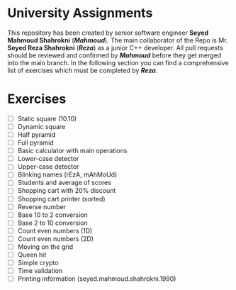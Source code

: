 # University Assignments

This repository has been created by senior software engineer **Seyed Mahmoud Shahrokni** (**_Mahmoud_**).
The main collaborator of the Repo is Mr. **Seyed Reza Shahrokni** (**_Reza_**) as a junior C++ developer.
All pull requests should be reviewed and confirmed by **_Mahmoud_** before they get merged into the main branch.
In the following section you can find a comprehensive list of exercises which must be completed by **_Reza_**.

# Exercises

- [ ] Static square (10.10)
- [ ] Dynamic square
- [ ] Half pyramid
- [ ] Full pyramid
- [ ] Basic calculator with main operations
- [ ] Lower-case detector
- [ ] Upper-case detector
- [ ] Blinking names (rEzA, mAhMoUd)
- [ ] Students and average of scores
- [ ] Shopping cart with 20% discount
- [ ] Shopping cart printer (sorted)
- [ ] Reverse number
- [ ] Base 10 to 2 conversion
- [ ] Base 2 to 10 conversion
- [ ] Count even numbers (1D)
- [ ] Count even numbers (2D)
- [ ] Moving on the grid
- [ ] Queen hit
- [ ] Simple crypto
- [ ] Time validation
- [ ] Printing information (seyed.mahmoud.shahrokni.1990)
